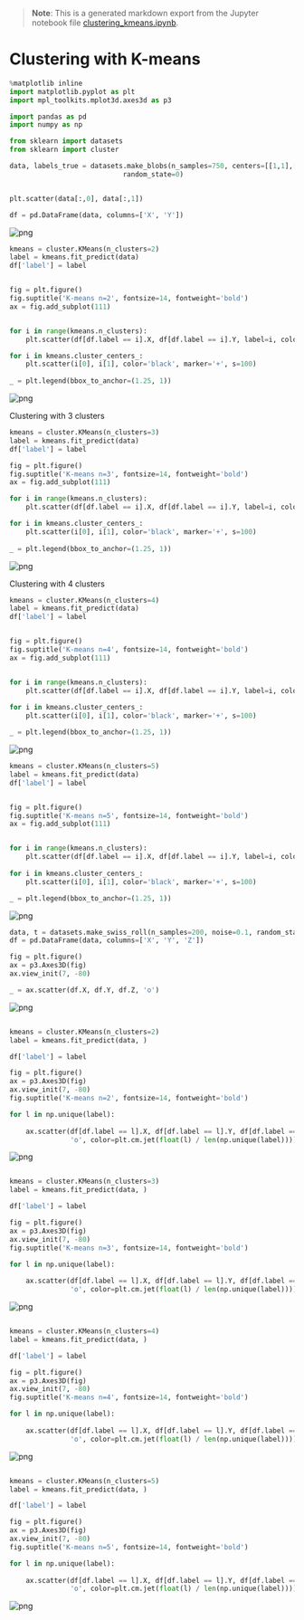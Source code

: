 >**Note**: This is a generated markdown export from the Jupyter notebook file [clustering_kmeans.ipynb](clustering_kmeans.ipynb).

# Clustering with K-means 


```python
%matplotlib inline
import matplotlib.pyplot as plt
import mpl_toolkits.mplot3d.axes3d as p3

import pandas as pd
import numpy as np

from sklearn import datasets
from sklearn import cluster
```


```python
data, labels_true = datasets.make_blobs(n_samples=750, centers=[[1,1],[0,5],[2,8]], cluster_std=0.7,
                            random_state=0)


plt.scatter(data[:,0], data[:,1])

df = pd.DataFrame(data, columns=['X', 'Y'])

```


    
![png](clustering_kmeans_files/clustering_kmeans_2_0.png)
    



```python
kmeans = cluster.KMeans(n_clusters=2)
label = kmeans.fit_predict(data)
df['label'] = label


fig = plt.figure()
fig.suptitle('K-means n=2', fontsize=14, fontweight='bold')
ax = fig.add_subplot(111)


for i in range(kmeans.n_clusters):
    plt.scatter(df[df.label == i].X, df[df.label == i].Y, label=i, color=plt.cm.jet(float(i) / len(np.unique(label))))

for i in kmeans.cluster_centers_:
    plt.scatter(i[0], i[1], color='black', marker='+', s=100)
    
_ = plt.legend(bbox_to_anchor=(1.25, 1))
```


    
![png](clustering_kmeans_files/clustering_kmeans_3_0.png)
    


Clustering with 3 clusters


```python
kmeans = cluster.KMeans(n_clusters=3)
label = kmeans.fit_predict(data)
df['label'] = label

fig = plt.figure()
fig.suptitle('K-means n=3', fontsize=14, fontweight='bold')
ax = fig.add_subplot(111)

for i in range(kmeans.n_clusters):
    plt.scatter(df[df.label == i].X, df[df.label == i].Y, label=i, color=plt.cm.jet(float(i) / len(np.unique(label))))

for i in kmeans.cluster_centers_:
    plt.scatter(i[0], i[1], color='black', marker='+', s=100)
    
_ = plt.legend(bbox_to_anchor=(1.25, 1))
```


    
![png](clustering_kmeans_files/clustering_kmeans_5_0.png)
    


Clustering with 4 clusters


```python
kmeans = cluster.KMeans(n_clusters=4)
label = kmeans.fit_predict(data)
df['label'] = label


fig = plt.figure()
fig.suptitle('K-means n=4', fontsize=14, fontweight='bold')
ax = fig.add_subplot(111)


for i in range(kmeans.n_clusters):
    plt.scatter(df[df.label == i].X, df[df.label == i].Y, label=i, color=plt.cm.jet(float(i) / len(np.unique(label))))
    
for i in kmeans.cluster_centers_:
    plt.scatter(i[0], i[1], color='black', marker='+', s=100)

_ = plt.legend(bbox_to_anchor=(1.25, 1))
```


    
![png](clustering_kmeans_files/clustering_kmeans_7_0.png)
    



```python
kmeans = cluster.KMeans(n_clusters=5)
label = kmeans.fit_predict(data)
df['label'] = label


fig = plt.figure()
fig.suptitle('K-means n=5', fontsize=14, fontweight='bold')
ax = fig.add_subplot(111)


for i in range(kmeans.n_clusters):
    plt.scatter(df[df.label == i].X, df[df.label == i].Y, label=i, color=plt.cm.jet(float(i) / len(np.unique(label))))
    
for i in kmeans.cluster_centers_:
    plt.scatter(i[0], i[1], color='black', marker='+', s=100)

_ = plt.legend(bbox_to_anchor=(1.25, 1))
```


    
![png](clustering_kmeans_files/clustering_kmeans_8_0.png)
    



```python
data, t = datasets.make_swiss_roll(n_samples=200, noise=0.1, random_state=0)
df = pd.DataFrame(data, columns=['X', 'Y', 'Z'])

fig = plt.figure()
ax = p3.Axes3D(fig)
ax.view_init(7, -80)

_ = ax.scatter(df.X, df.Y, df.Z, 'o')
```


    
![png](clustering_kmeans_files/clustering_kmeans_9_0.png)
    



```python

kmeans = cluster.KMeans(n_clusters=2)
label = kmeans.fit_predict(data, )

df['label'] = label

fig = plt.figure()
ax = p3.Axes3D(fig)
ax.view_init(7, -80)
fig.suptitle('K-means n=2', fontsize=14, fontweight='bold')

for l in np.unique(label):
    
    ax.scatter(df[df.label == l].X, df[df.label == l].Y, df[df.label == l].Z, 
               'o', color=plt.cm.jet(float(l) / len(np.unique(label))))

```


    
![png](clustering_kmeans_files/clustering_kmeans_10_0.png)
    



```python

kmeans = cluster.KMeans(n_clusters=3)
label = kmeans.fit_predict(data, )

df['label'] = label

fig = plt.figure()
ax = p3.Axes3D(fig)
ax.view_init(7, -80)
fig.suptitle('K-means n=3', fontsize=14, fontweight='bold')

for l in np.unique(label):
    
    ax.scatter(df[df.label == l].X, df[df.label == l].Y, df[df.label == l].Z, 
               'o', color=plt.cm.jet(float(l) / len(np.unique(label))))

```


    
![png](clustering_kmeans_files/clustering_kmeans_11_0.png)
    



```python

kmeans = cluster.KMeans(n_clusters=4)
label = kmeans.fit_predict(data, )

df['label'] = label

fig = plt.figure()
ax = p3.Axes3D(fig)
ax.view_init(7, -80)
fig.suptitle('K-means n=4', fontsize=14, fontweight='bold')

for l in np.unique(label):
    
    ax.scatter(df[df.label == l].X, df[df.label == l].Y, df[df.label == l].Z, 
               'o', color=plt.cm.jet(float(l) / len(np.unique(label))))

```


    
![png](clustering_kmeans_files/clustering_kmeans_12_0.png)
    



```python

kmeans = cluster.KMeans(n_clusters=5)
label = kmeans.fit_predict(data, )

df['label'] = label

fig = plt.figure()
ax = p3.Axes3D(fig)
ax.view_init(7, -80)
fig.suptitle('K-means n=5', fontsize=14, fontweight='bold')

for l in np.unique(label):
    
    ax.scatter(df[df.label == l].X, df[df.label == l].Y, df[df.label == l].Z, 
               'o', color=plt.cm.jet(float(l) / len(np.unique(label))))

```


    
![png](clustering_kmeans_files/clustering_kmeans_13_0.png)
    
